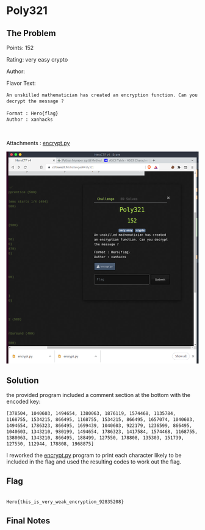 # Poly321


## The Problem

Points: 152

Rating: very easy crypto

Author:

Flavor Text:
```
An unskilled mathematician has created an encryption function. Can you decrypt the message ?

Format : Hero{flag}
Author : xanhacks



```

Attachments : [encrypt.py](encrypt.py)

![](open.png)

## Solution

the provided program included a comment section at the bottom with the encoded key:

```
[378504, 1040603, 1494654, 1380063, 1876119, 1574468, 1135784, 1168755, 1534215, 866495, 1168755, 1534215, 866495, 1657074, 1040603, 1494654, 1786323, 866495, 1699439, 1040603, 922179, 1236599, 866495, 1040603, 1343210, 980199, 1494654, 1786323, 1417584, 1574468, 1168755, 1380063, 1343210, 866495, 188499, 127550, 178808, 135303, 151739, 127550, 112944, 178808, 1968875]
```

I reworked the [encrypt.py](encrypt.py) program to print each character likely to be included in the flag and used the resulting codes to work out the flag.


## Flag
```

Hero{this_is_very_weak_encryption_92835208}

```

## Final Notes
